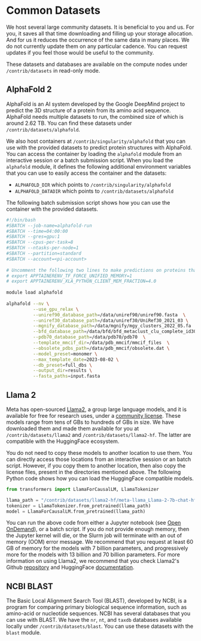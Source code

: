 # Common Datasets

We host several large community datasets.  It is beneficial to you and us.  For you, it saves all that time downloading and filling up your storage allocation.  And for us it reduces the occurrence of the same data in many places. We do not currently update them on any particular cadence. You can request updates if you feel those would be useful to the community.

These datasets and databases are available on the compute nodes under `/contrib/datasets` in read-only mode. 

## AlphaFold 2

AlphaFold is an AI system developed by the Google DeepMind project to predict the 3D structure of a protein from its amino acid sequence. AlphaFold needs multiple datasets to run, the combined size of which is around 2.62 TB. You can find these datasets under `/contrib/datasets/alphafold`.

We also host containers at `/contrib/singularity/alphafold` that you can use with the provided datasets to predict protein structures with AlphaFold. You can access the container by loading the `alphafold` module from an interactive session or a batch submission script. When you load the `alphafold` module, it defines the following additional environment variables that you can use to easily access the container and the datasets:

* `ALPHAFOLD_DIR` which points to `/contrib/singularity/alphafold`
* `ALPHAFOLD_DATADIR` which points to `/contrib/datasets/alphafold`

The following batch submission script shows how you can use the container with the provided datasets.

```bash
#!/bin/bash
#SBATCH --job-name=alphafold-run
#SBATCH --time=04:00:00
#SBATCH --gres=gpu:1
#SBATCH --cpus-per-task=8
#SBATCH --ntasks-per-node=1
#SBATCH --partition=standard
#SBATCH --account=<pi-account>
 
# Uncomment the following two lines to make predictions on proteins that would be too long to fit into GPU memory.
# export APPTAINERENV_TF_FORCE_UNIFIED_MEMORY=1 
# export APPTAINERENV_XLA_PYTHON_CLIENT_MEM_FRACTION=4.0
 
module load alphafold
 
alphafold --nv \
          --use_gpu_relax \
          --uniref90_database_path=/data/uniref90/uniref90.fasta  \
          --uniref30_database_path=/data/uniref30/UniRef30_2021_03 \
          --mgnify_database_path=/data/mgnify/mgy_clusters_2022_05.fa  \
          --bfd_database_path=/data/bfd/bfd_metaclust_clu_complete_id30_c90_final_seq.sorted_opt  \
          --pdb70_database_path=/data/pdb70/pdb70  \
          --template_mmcif_dir=/data/pdb_mmcif/mmcif_files  \
          --obsolete_pdbs_path=/data/pdb_mmcif/obsolete.dat \
          --model_preset=monomer \
          --max_template_date=2023-08-02 \
          --db_preset=full_dbs \
          --output_dir=results \
          --fasta_paths=input.fasta
```

## Llama 2
Meta has open-sourced [Llama2](https://llama.meta.com/llama2/), a group large language models, and it is available for free for research uses, under a [community license](https://ai.meta.com/llama/license/). These models range from tens of GBs to hundreds of GBs in size. We have downloaded them and made them available for you at `/contrib/datasets/llama2` and `/contrib/datasets/llama2-hf`. The latter are compatible with the HuggingFace ecosystem.

You do not need to copy these models to another location to use them. You can directly access those locations from an interactive session or an batch script. However, if you copy them to another location, then also copy the license files, present in the directories mentioned above. The following Python code shows how you can load the HuggingFace compatible models.

``` python
from transformers import LlamaForCausalLM, LlamaTokenizer

llama_path = "/contrib/datasets/llama2-hf/meta-llama_Llama-2-7b-chat-hf"
tokenizer = LlamaTokenizer.from_pretrained(llama_path)
model = LlamaForCausalLM.from_pretrained(llama_path)
```

You can run the above code from either a Jupyter notebook (see [Open OnDemand](/running_jobs/open_on_demand/)), or a batch script. If you do not provide enough memory, then the Jupyter kernel will die, or the Slurm job will terminate with an out of memory (OOM) error message. We recommend that you request at least 60 GB of memory for the models with 7 billion parameters, and progressively more for the models with 13 billion and 70 billion parameters. For more information on using Llama2, we recommend that you check Llama2's Github [repository](https://github.com/meta-llama/llama) and HuggingFace [documentation](https://huggingface.co/docs/transformers/en/model_doc/llama2).

## NCBI BLAST
The Basic Local Alignment Search Tool (BLAST), developed by NCBI, is a program for comparing primary biological sequence information, such as amino-acid or nucleotide sequences. NCBI has several databases that you can use with BLAST. We have the `nr`, `nt`, and `taxdb` databases available locally under `/contrib/datasets/blast`. You can use these datasets with the `blast` module.
